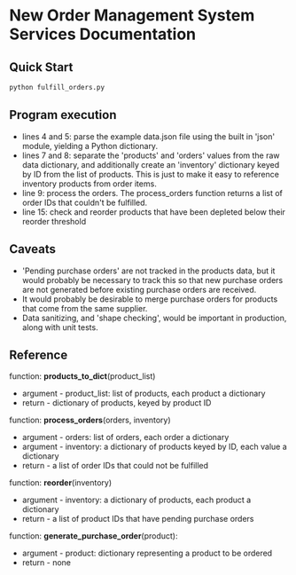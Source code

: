 # New Order Management System Services Documentation
## Quick Start
```bash
python fulfill_orders.py
```

## Program execution

- lines 4 and 5: parse the example data.json file using the built in 'json' module, yielding a Python dictionary.
- lines 7 and 8: separate the 'products' and 'orders' values from the raw data dictionary, and additionally create an 'inventory' dictionary keyed by ID from the list of products. This is just to make it easy to reference inventory products from order items.
- line 9: process the orders. The process_orders function returns a list of order IDs that couldn't be fulfilled.
- line 15: check and reorder products that have been depleted below their reorder threshold

## Caveats
- 'Pending purchase orders' are not tracked in the products data, but it would probably be necessary to track this so that new purchase orders are not generated before existing purchase orders are received.
- It would probably be desirable to merge purchase orders for products that come from the same supplier.
- Data sanitizing, and 'shape checking', would be important in production, along with unit tests. 

## Reference

function: **products_to_dict**(product_list)
- argument - product_list: list of products, each product a dictionary
- return - dictionary of products, keyed by product ID

function: **process_orders**(orders, inventory)
- argument - orders: list of orders, each order a dictionary
- argument - inventory: a dictionary of products keyed by ID, each value a dictionary
- return - a list of order IDs that could not be fulfilled

function: **reorder**(inventory)
- argument - inventory: a dictionary of products, each product a dictionary
- return - a list of product IDs that have pending purchase orders

function: **generate_purchase_order**(product):
- argument - product: dictionary representing a product to be ordered
- return - none
